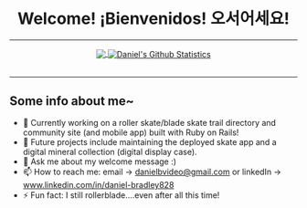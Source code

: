 
<h1 align='center'><strong>Welcome! ¡Bienvenidos! 오서어세요!</strong></h1>

____________________________ 
<div align='center'>
<a href="https://github.com/WebDeverDan/WebDeverDan">
  
  <img align="center" src="https://github-readme-stats.vercel.app/api/top-langs/?username=WebDeverDan&show=tex&title_color=57A6FF&text_color=c9cacc&icon_color=2bbc8a&bg_color=0D1116&border_color=57A6FF" />
</a>
<a href="https://github.com/WebDeverDan">
  <img align='center' src="https://github-readme-stats.vercel.app/api?username=WebDeverDan&line_height=27&count_private=false&title_color=57A6FF&text_color=c9cacc&icon_color=57A6FF&bg_color=0D1116&border_color=57A6FF" alt="Daniel's Github Statistics"/>
</a>
 </div
<br>
<br>


____________________________ 

## Some info about me~ 

- :wave: Currently working on a roller skate/blade skate trail directory and community site (and mobile app) built with Ruby on Rails!
- :goat: Future projects include maintaining the deployed skate app and a digital mineral collection (digital display case).
- 💬 Ask me about my welcome message :) 
- 📫 How to reach me: email -> danielbvideo@gmail.com or linkedIn -> www.linkedin.com/in/daniel-bradley828
- ⚡ Fun fact: I still rollerblade....even after all this time! 

